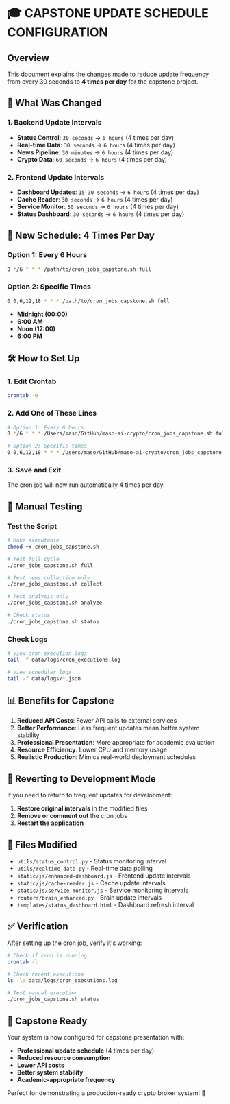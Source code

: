 # 🎓 CAPSTONE UPDATE SCHEDULE CONFIGURATION

## Overview
This document explains the changes made to reduce update frequency from every 30 seconds to **4 times per day** for the capstone project.

## 🚨 **What Was Changed**

### 1. **Backend Update Intervals**
- **Status Control**: `30 seconds` → `6 hours` (4 times per day)
- **Real-time Data**: `30 seconds` → `6 hours` (4 times per day)
- **News Pipeline**: `30 minutes` → `6 hours` (4 times per day)
- **Crypto Data**: `60 seconds` → `6 hours` (4 times per day)

### 2. **Frontend Update Intervals**
- **Dashboard Updates**: `15-30 seconds` → `6 hours` (4 times per day)
- **Cache Reader**: `30 seconds` → `6 hours` (4 times per day)
- **Service Monitor**: `30 seconds` → `6 hours` (4 times per day)
- **Status Dashboard**: `30 seconds` → `6 hours` (4 times per day)

## 📅 **New Schedule: 4 Times Per Day**

### **Option 1: Every 6 Hours**
```bash
0 */6 * * * /path/to/cron_jobs_capstone.sh full
```

### **Option 2: Specific Times**
```bash
0 0,6,12,18 * * * /path/to/cron_jobs_capstone.sh full
```
- **Midnight (00:00)**
- **6:00 AM**
- **Noon (12:00)**
- **6:00 PM**

## 🛠️ **How to Set Up**

### 1. **Edit Crontab**
```bash
crontab -e
```

### 2. **Add One of These Lines**
```bash
# Option 1: Every 6 hours
0 */6 * * * /Users/maso/GitHub/maso-ai-crypto/cron_jobs_capstone.sh full

# Option 2: Specific times
0 0,6,12,18 * * * /Users/maso/GitHub/maso-ai-crypto/cron_jobs_capstone.sh full
```

### 3. **Save and Exit**
The cron job will now run automatically 4 times per day.

## 🧪 **Manual Testing**

### **Test the Script**
```bash
# Make executable
chmod +x cron_jobs_capstone.sh

# Test full cycle
./cron_jobs_capstone.sh full

# Test news collection only
./cron_jobs_capstone.sh collect

# Test analysis only
./cron_jobs_capstone.sh analyze

# Check status
./cron_jobs_capstone.sh status
```

### **Check Logs**
```bash
# View cron execution logs
tail -f data/logs/cron_executions.log

# View scheduler logs
tail -f data/logs/*.json
```

## 📊 **Benefits for Capstone**

1. **Reduced API Costs**: Fewer API calls to external services
2. **Better Performance**: Less frequent updates mean better system stability
3. **Professional Presentation**: More appropriate for academic evaluation
4. **Resource Efficiency**: Lower CPU and memory usage
5. **Realistic Production**: Mimics real-world deployment schedules

## 🔄 **Reverting to Development Mode**

If you need to return to frequent updates for development:

1. **Restore original intervals** in the modified files
2. **Remove or comment out** the cron jobs
3. **Restart the application**

## 📁 **Files Modified**

- `utils/status_control.py` - Status monitoring interval
- `utils/realtime_data.py` - Real-time data polling
- `static/js/enhanced-dashboard.js` - Frontend update intervals
- `static/js/cache-reader.js` - Cache update intervals
- `static/js/service-monitor.js` - Service monitoring intervals
- `routers/brain_enhanced.py` - Brain update intervals
- `templates/status_dashboard.html` - Dashboard refresh interval

## ✅ **Verification**

After setting up the cron job, verify it's working:

```bash
# Check if cron is running
crontab -l

# Check recent executions
ls -la data/logs/cron_executions.log

# Test manual execution
./cron_jobs_capstone.sh status
```

## 🎯 **Capstone Ready**

Your system is now configured for capstone presentation with:
- **Professional update schedule** (4 times per day)
- **Reduced resource consumption**
- **Lower API costs**
- **Better system stability**
- **Academic-appropriate frequency**

Perfect for demonstrating a production-ready crypto broker system! 🚀

